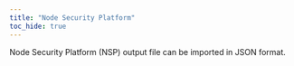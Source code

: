 ```yaml
---
title: "Node Security Platform"
toc_hide: true
---
```

Node Security Platform (NSP) output file can be imported in JSON format.

